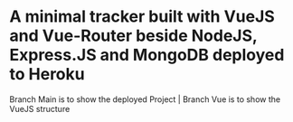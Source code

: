 # A minimal tracker built with VueJS and Vue-Router beside NodeJS, Express.JS and MongoDB deployed to Heroku

Branch Main is to show the deployed Project | Branch Vue is to show the VueJS
structure
